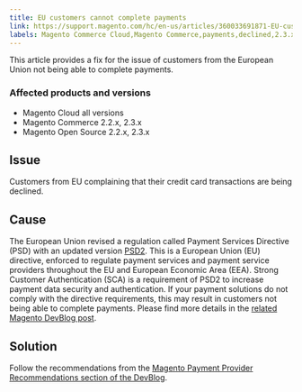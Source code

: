```yaml
---
title: EU customers cannot complete payments
link: https://support.magento.com/hc/en-us/articles/360033691871-EU-customers-cannot-complete-payments
labels: Magento Commerce Cloud,Magento Commerce,payments,declined,2.3.x,2.2.x,how to,EU
---
```


This article provides a fix for the issue of customers from the European Union not being able to complete payments.  

### Affected products and versions

* Magento Cloud all versions
* Magento Commerce 2.2.x, 2.3.x
* Magento Open Source 2.2.x, 2.3.x

## Issue

Customers from EU complaining that their credit card transactions are being declined.

## Cause

The European Union revised a regulation called Payment Services Directive (PSD) with an updated version [PSD2](https://ec.europa.eu/info/law/payment-services-psd-2-directive-eu-2015-2366_en). This is a European Union (EU) directive, enforced to regulate payment services and payment service providers throughout the EU and European Economic Area (EEA). Strong Customer Authentication (SCA) is a requirement of PSD2 to increase payment data security and authentication. If your payment solutions do not comply with the directive requirements, this may result in customers not being able to complete payments. Please find more details in the [related Magento DevBlog post](https://community.magento.com/t5/Magento-DevBlog/3D-Secure-2-0-changes/ba-p/136460).

## Solution

Follow the recommendations from the [Magento Payment Provider Recommendations section of the DevBlog](https://community.magento.com/t5/Magento-DevBlog/3D-Secure-2-0-changes/ba-p/136460#recommendations).